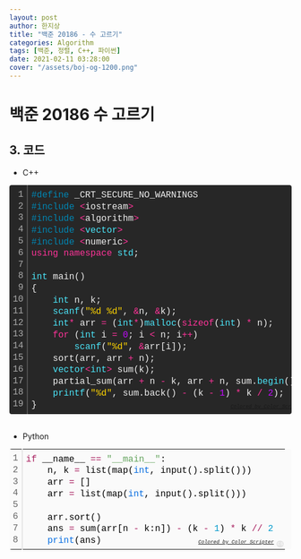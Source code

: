 ```yaml
---
layout: post
author: 한지상
title: "백준 20186 - 수 고르기"
categories: Algorithm
tags: [백준, 정렬, C++, 파이썬]
date: 2021-02-11 03:28:00
cover: "/assets/boj-og-1200.png"
---
```


# 백준 20186 수 고르기


## 3. 코드

- C++

<div class="colorscripter-code" style="color:#f0f0f0;font-family:Consolas, 'Liberation Mono', Menlo, Courier, monospace !important; position:relative !important;overflow:auto"><table class="colorscripter-code-table" style="margin:0;padding:0;border:none;background-color:#272727;border-radius:4px;" cellspacing="0" cellpadding="0"><tr><td style="padding:6px;border-right:2px solid #4f4f4f"><div style="margin:0;padding:0;word-break:normal;text-align:right;color:#aaa;font-family:Consolas, 'Liberation Mono', Menlo, Courier, monospace !important;line-height:130%"><div style="line-height:130%">1</div><div style="line-height:130%">2</div><div style="line-height:130%">3</div><div style="line-height:130%">4</div><div style="line-height:130%">5</div><div style="line-height:130%">6</div><div style="line-height:130%">7</div><div style="line-height:130%">8</div><div style="line-height:130%">9</div><div style="line-height:130%">10</div><div style="line-height:130%">11</div><div style="line-height:130%">12</div><div style="line-height:130%">13</div><div style="line-height:130%">14</div><div style="line-height:130%">15</div><div style="line-height:130%">16</div><div style="line-height:130%">17</div><div style="line-height:130%">18</div><div style="line-height:130%">19</div></div></td><td style="padding:6px 0;text-align:left"><div style="margin:0;padding:0;color:#f0f0f0;font-family:Consolas, 'Liberation Mono', Menlo, Courier, monospace !important;line-height:130%"><div style="padding:0 6px; white-space:pre; line-height:130%"><span style="color:#0086b3">#define</span>&nbsp;_CRT_SECURE_NO_WARNINGS</div><div style="padding:0 6px; white-space:pre; line-height:130%"><span style="color:#0086b3">#include</span>&nbsp;<span style="color:#aaffaa"></span><span style="color:#ff3399">&lt;</span>iostream<span style="color:#aaffaa"></span><span style="color:#ff3399">&gt;</span></div><div style="padding:0 6px; white-space:pre; line-height:130%"><span style="color:#0086b3">#include</span>&nbsp;<span style="color:#aaffaa"></span><span style="color:#ff3399">&lt;</span>algorithm<span style="color:#aaffaa"></span><span style="color:#ff3399">&gt;</span></div><div style="padding:0 6px; white-space:pre; line-height:130%"><span style="color:#0086b3">#include</span>&nbsp;<span style="color:#aaffaa"></span><span style="color:#ff3399">&lt;</span><span style="color:#4be6fa">vector</span><span style="color:#ff3399">&gt;</span></div><div style="padding:0 6px; white-space:pre; line-height:130%"><span style="color:#0086b3">#include</span>&nbsp;<span style="color:#aaffaa"></span><span style="color:#ff3399">&lt;</span>numeric<span style="color:#aaffaa"></span><span style="color:#ff3399">&gt;</span></div><div style="padding:0 6px; white-space:pre; line-height:130%"><span style="color:#ff3399">using</span>&nbsp;<span style="color:#ff3399">namespace</span>&nbsp;<span style="color:#4be6fa">std</span>;</div><div style="padding:0 6px; white-space:pre; line-height:130%">&nbsp;</div><div style="padding:0 6px; white-space:pre; line-height:130%"><span style="color:#4be6fa">int</span>&nbsp;main()</div><div style="padding:0 6px; white-space:pre; line-height:130%">{</div><div style="padding:0 6px; white-space:pre; line-height:130%">&nbsp;&nbsp;&nbsp;&nbsp;<span style="color:#4be6fa">int</span>&nbsp;n,&nbsp;k;</div><div style="padding:0 6px; white-space:pre; line-height:130%">&nbsp;&nbsp;&nbsp;&nbsp;<span style="color:#4be6fa">scanf</span>(<span style="color:#ffd500">"%d&nbsp;%d"</span>,&nbsp;<span style="color:#aaffaa"></span><span style="color:#ff3399">&amp;</span>n,&nbsp;<span style="color:#aaffaa"></span><span style="color:#ff3399">&amp;</span>k);</div><div style="padding:0 6px; white-space:pre; line-height:130%">&nbsp;&nbsp;&nbsp;&nbsp;<span style="color:#4be6fa">int</span><span style="color:#ff3399">*</span>&nbsp;arr&nbsp;<span style="color:#aaffaa"></span><span style="color:#ff3399">=</span>&nbsp;(<span style="color:#4be6fa">int</span><span style="color:#ff3399">*</span>)<span style="color:#4be6fa">malloc</span>(<span style="color:#ff3399">sizeof</span>(<span style="color:#4be6fa">int</span>)&nbsp;<span style="color:#aaffaa"></span><span style="color:#ff3399">*</span>&nbsp;n);</div><div style="padding:0 6px; white-space:pre; line-height:130%">&nbsp;&nbsp;&nbsp;&nbsp;<span style="color:#ff3399">for</span>&nbsp;(<span style="color:#4be6fa">int</span>&nbsp;i&nbsp;<span style="color:#aaffaa"></span><span style="color:#ff3399">=</span>&nbsp;<span style="color:#c10aff">0</span>;&nbsp;i&nbsp;<span style="color:#aaffaa"></span><span style="color:#ff3399">&lt;</span>&nbsp;n;&nbsp;i<span style="color:#aaffaa"></span><span style="color:#ff3399">+</span><span style="color:#aaffaa"></span><span style="color:#ff3399">+</span>)</div><div style="padding:0 6px; white-space:pre; line-height:130%">&nbsp;&nbsp;&nbsp;&nbsp;&nbsp;&nbsp;&nbsp;&nbsp;<span style="color:#4be6fa">scanf</span>(<span style="color:#ffd500">"%d"</span>,&nbsp;<span style="color:#aaffaa"></span><span style="color:#ff3399">&amp;</span>arr[i]);</div><div style="padding:0 6px; white-space:pre; line-height:130%">&nbsp;&nbsp;&nbsp;&nbsp;sort(arr,&nbsp;arr&nbsp;<span style="color:#aaffaa"></span><span style="color:#ff3399">+</span>&nbsp;n);</div><div style="padding:0 6px; white-space:pre; line-height:130%">&nbsp;&nbsp;&nbsp;&nbsp;<span style="color:#4be6fa">vector</span><span style="color:#ff3399">&lt;</span><span style="color:#4be6fa">int</span><span style="color:#ff3399">&gt;</span>&nbsp;sum(k);</div><div style="padding:0 6px; white-space:pre; line-height:130%">&nbsp;&nbsp;&nbsp;&nbsp;partial_sum(arr&nbsp;<span style="color:#aaffaa"></span><span style="color:#ff3399">+</span>&nbsp;n&nbsp;<span style="color:#aaffaa"></span><span style="color:#ff3399">-</span>&nbsp;k,&nbsp;arr&nbsp;<span style="color:#aaffaa"></span><span style="color:#ff3399">+</span>&nbsp;n,&nbsp;sum.<span style="color:#4be6fa">begin</span>());</div><div style="padding:0 6px; white-space:pre; line-height:130%">&nbsp;&nbsp;&nbsp;&nbsp;<span style="color:#4be6fa">printf</span>(<span style="color:#ffd500">"%d"</span>,&nbsp;sum.back()&nbsp;<span style="color:#aaffaa"></span><span style="color:#ff3399">-</span>&nbsp;(k&nbsp;<span style="color:#aaffaa"></span><span style="color:#ff3399">-</span>&nbsp;<span style="color:#c10aff">1</span>)&nbsp;<span style="color:#aaffaa"></span><span style="color:#ff3399">*</span>&nbsp;k&nbsp;<span style="color:#aaffaa"></span><span style="color:#ff3399">/</span>&nbsp;<span style="color:#c10aff">2</span>);</div><div style="padding:0 6px; white-space:pre; line-height:130%">}</div></div><div style="text-align:right;margin-top:-13px;margin-right:5px;font-size:9px;font-style:italic"><a href="http://colorscripter.com/info#e" target="_blank" style="color:#4f4f4ftext-decoration:none">Colored by Color Scripter</a></div></td><td style="vertical-align:bottom;padding:0 2px 4px 0"><a href="http://colorscripter.com/info#e" target="_blank" style="text-decoration:none;color:white"><span style="font-size:9px;word-break:normal;background-color:#4f4f4f;color:white;border-radius:10px;padding:1px">cs</span></a></td></tr></table></div>
<br>

- Python

<div class="colorscripter-code" style="color:#010101;font-family:Consolas, 'Liberation Mono', Menlo, Courier, monospace !important; position:relative !important;overflow:auto"><table class="colorscripter-code-table" style="margin:0;padding:0;border:none;background-color:#fafafa;border-radius:4px;" cellspacing="0" cellpadding="0"><tr><td style="padding:6px;border-right:2px solid #e5e5e5"><div style="margin:0;padding:0;word-break:normal;text-align:right;color:#666;font-family:Consolas, 'Liberation Mono', Menlo, Courier, monospace !important;line-height:130%"><div style="line-height:130%">1</div><div style="line-height:130%">2</div><div style="line-height:130%">3</div><div style="line-height:130%">4</div><div style="line-height:130%">5</div><div style="line-height:130%">6</div><div style="line-height:130%">7</div><div style="line-height:130%">8</div></div></td><td style="padding:6px 0;text-align:left"><div style="margin:0;padding:0;color:#010101;font-family:Consolas, 'Liberation Mono', Menlo, Courier, monospace !important;line-height:130%"><div style="padding:0 6px; white-space:pre; line-height:130%"><span style="color:#a71d5d">if</span>&nbsp;__name__&nbsp;<span style="color:#0086b3"></span><span style="color:#a71d5d">=</span><span style="color:#0086b3"></span><span style="color:#a71d5d">=</span>&nbsp;<span style="color:#63a35c">"__main__"</span>:</div><div style="padding:0 6px; white-space:pre; line-height:130%">&nbsp;&nbsp;&nbsp;&nbsp;n,&nbsp;k&nbsp;<span style="color:#0086b3"></span><span style="color:#a71d5d">=</span>&nbsp;list(map(<span style="color:#066de2">int</span>,&nbsp;input().split()))</div><div style="padding:0 6px; white-space:pre; line-height:130%">&nbsp;&nbsp;&nbsp;&nbsp;arr&nbsp;<span style="color:#0086b3"></span><span style="color:#a71d5d">=</span>&nbsp;[]</div><div style="padding:0 6px; white-space:pre; line-height:130%">&nbsp;&nbsp;&nbsp;&nbsp;arr&nbsp;<span style="color:#0086b3"></span><span style="color:#a71d5d">=</span>&nbsp;list(map(<span style="color:#066de2">int</span>,&nbsp;input().split()))</div><div style="padding:0 6px; white-space:pre; line-height:130%">&nbsp;</div><div style="padding:0 6px; white-space:pre; line-height:130%">&nbsp;&nbsp;&nbsp;&nbsp;arr.sort()</div><div style="padding:0 6px; white-space:pre; line-height:130%">&nbsp;&nbsp;&nbsp;&nbsp;ans&nbsp;<span style="color:#0086b3"></span><span style="color:#a71d5d">=</span>&nbsp;sum(arr[n&nbsp;<span style="color:#0086b3"></span><span style="color:#a71d5d">-</span>&nbsp;k:n])&nbsp;<span style="color:#0086b3"></span><span style="color:#a71d5d">-</span>&nbsp;(k&nbsp;<span style="color:#0086b3"></span><span style="color:#a71d5d">-</span>&nbsp;<span style="color:#0099cc">1</span>)&nbsp;<span style="color:#0086b3"></span><span style="color:#a71d5d">*</span>&nbsp;k&nbsp;<span style="color:#0086b3"></span><span style="color:#a71d5d">/</span><span style="color:#0086b3"></span><span style="color:#a71d5d">/</span>&nbsp;<span style="color:#0099cc">2</span></div><div style="padding:0 6px; white-space:pre; line-height:130%">&nbsp;&nbsp;&nbsp;&nbsp;<span style="color:#066de2">print</span>(ans)</div></div><div style="text-align:right;margin-top:-13px;margin-right:5px;font-size:9px;font-style:italic"><a href="http://colorscripter.com/info#e" target="_blank" style="color:#e5e5e5text-decoration:none">Colored by Color Scripter</a></div></td><td style="vertical-align:bottom;padding:0 2px 4px 0"><a href="http://colorscripter.com/info#e" target="_blank" style="text-decoration:none;color:white"><span style="font-size:9px;word-break:normal;background-color:#e5e5e5;color:white;border-radius:10px;padding:1px">cs</span></a></td></tr></table></div>